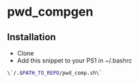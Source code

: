 pwd_compgen
===========
Installation
----------
* Clone
* Add this snippet to your PS1 in ~/.bashrc
```sh
\`/.$PATH_TO_REPO/pwd_comp.sh\`
```
